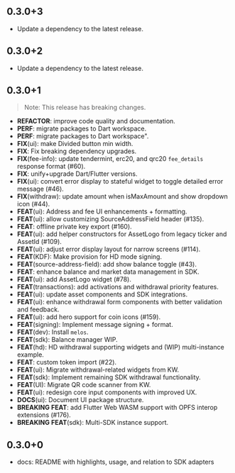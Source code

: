 ## 0.3.0+3

 - Update a dependency to the latest release.

## 0.3.0+2

 - Update a dependency to the latest release.

## 0.3.0+1

> Note: This release has breaking changes.

 - **REFACTOR**: improve code quality and documentation.
 - **PERF**: migrate packages to Dart workspace.
 - **PERF**: migrate packages to Dart workspace".
 - **FIX**(ui): make Divided button min width.
 - **FIX**: Fix breaking dependency upgrades.
 - **FIX**(fee-info): update tendermint, erc20, and qrc20 `fee_details` response format (#60).
 - **FIX**: unify+upgrade Dart/Flutter versions.
 - **FIX**(ui): convert error display to stateful widget to toggle detailed error message (#46).
 - **FIX**(withdraw): update amount when isMaxAmount and show dropdown icon (#44).
 - **FEAT**(ui): Address and fee UI enhancements + formatting.
 - **FEAT**(ui): allow customizing SourceAddressField header (#135).
 - **FEAT**: offline private key export (#160).
 - **FEAT**(ui): add helper constructors for AssetLogo from legacy ticker and AssetId (#109).
 - **FEAT**(ui): adjust error display layout for narrow screens (#114).
 - **FEAT**(KDF): Make provision for HD mode signing.
 - **FEAT**(source-address-field): add show balance toggle (#43).
 - **FEAT**: enhance balance and market data management in SDK.
 - **FEAT**(ui): add AssetLogo widget (#78).
 - **FEAT**(transactions): add activations and withdrawal priority features.
 - **FEAT**(ui): update asset components and SDK integrations.
 - **FEAT**(ui): enhance withdrawal form components with better validation and feedback.
 - **FEAT**(ui): add hero support for coin icons (#159).
 - **FEAT**(signing): Implement message signing + format.
 - **FEAT**(dev): Install `melos`.
 - **FEAT**(sdk): Balance manager WIP.
 - **FEAT**(hd): HD withdrawal supporting widgets and (WIP) multi-instance example.
 - **FEAT**: custom token import (#22).
 - **FEAT**(ui): Migrate withdrawal-related widgets from KW.
 - **FEAT**(sdk): Implement remaining SDK withdrawal functionality.
 - **FEAT**(UI): Migrate QR code scanner from KW.
 - **FEAT**(ui): redesign core input components with improved UX.
 - **DOCS**(ui): Document UI package structure.
 - **BREAKING** **FEAT**: add Flutter Web WASM support with OPFS interop extensions (#176).
 - **BREAKING** **FEAT**(sdk): Multi-SDK instance support.

## 0.3.0+0

- docs: README with highlights, usage, and relation to SDK adapters
